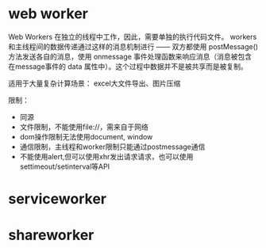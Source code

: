 # web worker

Web Workers 在独立的线程中工作，因此，需要单独的执行代码文件。
workers 和主线程间的数据传递通过这样的消息机制进行 —— 双方都使用 postMessage() 方法发送各自的消息，使用 onmessage 事件处理函数来响应消息（消息被包含在message事件的 data 属性中）。这个过程中数据并不是被共享而是被复制。

适用于大量复杂计算场景： excel大文件导出、图片压缩

限制：
- 同源
- 文件限制，不能使用file://，需来自于网络
- dom操作限制无法使用document, window
- 通信限制，主线程和worker限制只能通过postmessage通信
- 不能使用alert,但可以使用xhr发出请求请求，也可以使用settimeout/setinterval等API


# serviceworker


# shareworker